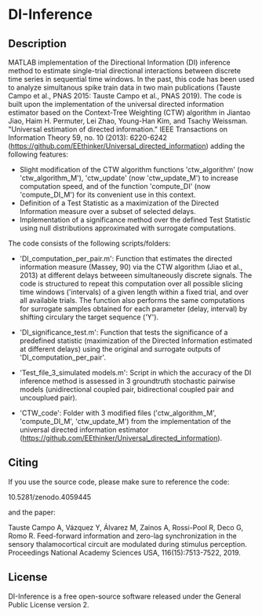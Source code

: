 # DI-Inference

## Description

MATLAB implementation of the Directional Information (DI) inference method to estimate single-trial directional interactions between discrete time series in sequential time windows. In the past, this code has been used  to analyze simultanous spike train data in two main publications (Tauste Campo et al., PNAS 2015: Tauste Campo et al., PNAS 2019). The code is built upon the implementation of the universal directed information estimator based on the Context-Tree Weighting (CTW) algorithm in Jiantao Jiao, Haim H. Permuter, Lei Zhao, Young-Han Kim, and Tsachy Weissman. "Universal estimation of directed information." IEEE Transactions on Information Theory 59, no. 10 (2013): 6220-6242 (https://github.com/EEthinker/Universal_directed_information) adding the following features:

- Slight modification of the CTW algorithm functions 'ctw_algorithm' (now 'ctw_algorithm_M'), 'ctw_update' (now 'ctw_update_M') to increase computation speed, and of the function 'compute_DI' (now 'compute_DI_M') for its convenient use in this context.
- Definition of a Test Statistic as a maximization of the Directed Information measure over a subset of selected delays.
- Implementation of a significance method over the defined Test Statistic using null distributions approximated with surrogate computations.


The code consists of the following scripts/folders:

- 'DI_computation_per_pair.m': Function that estimates the directed information measure (Massey, 90) via the CTW algorithm (Jiao et al., 2013) at different delays betweeen simultaneously discrete signals. The code is structured to repeat this computation over all possible slicing time windows ('intervals) of a given length within a fixed trial, and over all available trials. The function also performs the same computations for surrogate samples obtained for each parameter (delay, interval) by shifting circulary the target sequence ('Y').

- 'DI_significance_test.m': Function that tests the significance of a predefined statistic (maximization of the Directed Information estimated at different delays) using the original and surrogate outputs of 'DI_computation_per_pair'.

- 'Test_file_3_simulated models.m': Script in which the accuracy of the DI inference method is assessed in 3 groundtruth stochastic pairwise models (unidirectional coupled pair, bidirectional coupled pair and uncouplued pair). 

- 'CTW_code': Folder with 3 modified files ('ctw_algorithm_M', 'compute_DI_M', 'ctw_update_M') from the implementation of the universal directed information estimator (https://github.com/EEthinker/Universal_directed_information). 




## Citing
If you use the source code, please make sure to reference the code:

10.5281/zenodo.4059445

and the paper:

Tauste Campo A, Vázquez Y, Álvarez M, Zainos A, Rossi-Pool R, Deco G, Romo R.  Feed-forward information and zero-lag synchronization in the sensory thalamocortical circuit are modulated during stimulus perception. Proceedings National Academy Sciences USA, 116(15):7513-7522, 2019.


## License
DI-Inference is a free open-source software released under the General Public License version 2.
